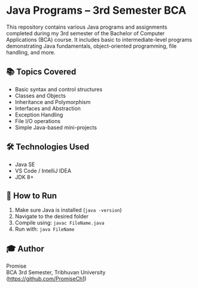 # Java Programs – 3rd Semester BCA

This repository contains various Java programs and assignments completed during my 3rd semester of the Bachelor of Computer Applications (BCA) course. It includes basic to intermediate-level programs demonstrating Java fundamentals, object-oriented programming, file handling, and more.

## 📚 Topics Covered

- Basic syntax and control structures
- Classes and Objects
- Inheritance and Polymorphism
- Interfaces and Abstraction
- Exception Handling
- File I/O operations
- Simple Java-based mini-projects

## 🛠 Technologies Used

- Java SE
- VS Code / IntelliJ IDEA
- JDK 8+


## 🔰 How to Run

1. Make sure Java is installed (`java -version`)
2. Navigate to the desired folder
3. Compile using: `javac FileName.java`
4. Run with: `java FileName`

## 🎓 Author

Promise  
BCA 3rd Semester, Tribhuvan University  
(https://github.com/PromiseCh1)

